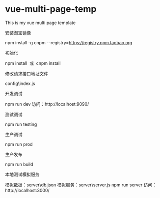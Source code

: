 # vue-multi-page-temp
This is my vue multi page template

<pre>安装淘宝镜像</pre>
npm install -g cnpm --registry=https://registry.npm.taobao.org

<pre>初始化</pre>
npm install  或  cnpm install

<pre>修改请求接口地址文件</pre>
config\index.js

<pre>开发调试</pre>
npm run dev
访问：http://localhost:9090/

<pre>测试调试</pre>
npm run testing

<pre>生产调试</pre>
npm run prod

<pre>生产发布</pre>
npm run build

<pre>本地测试模拟服务</pre>
模拟数据：server\db.json
模拟服务：server\server.js
npm run server
访问：http://localhost:3000/